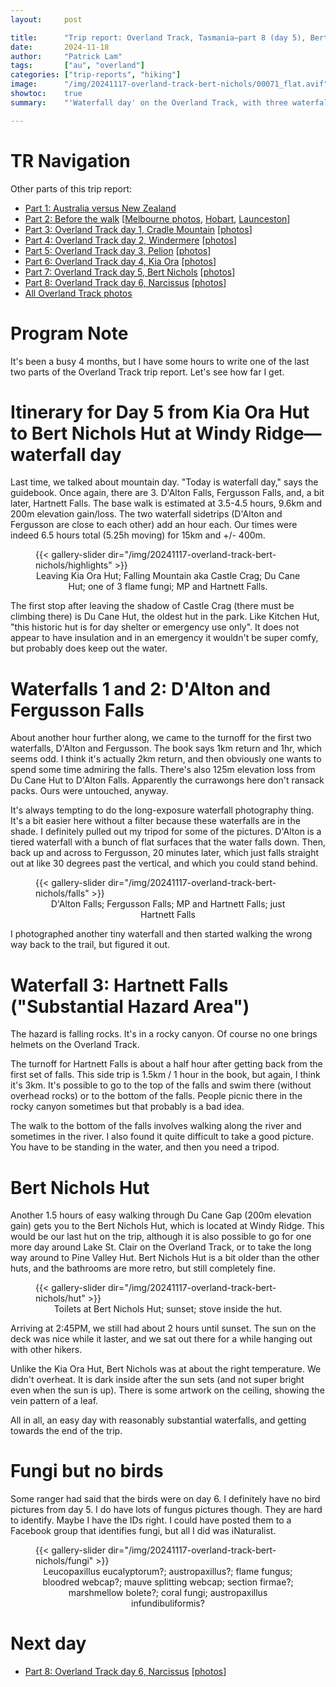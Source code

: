 ```yaml
---
layout:     post

title:      "Trip report: Overland Track, Tasmania—part 8 (day 5), Bert Nichols Hut/Windy Ridge"
date:       2024-11-18
author:     "Patrick Lam"
tags:       ["au", "overland"]
categories: ["trip-reports", "hiking"]
image:      "/img/20241117-overland-track-bert-nichols/00071_flat.avif"
showtoc:    true
summary:    "'Waterfall day' on the Overland Track, with three waterfalls available plus a gap before reaching Bert Nichols Hut at Windy Ridge."

---
```


<style>
.post-heading h1  { color: yellow; text-shadow: 2px 2px 2px grey; }
.meta { color: yellow; }
</style>

# TR Navigation

Other parts of this trip report:

* [Part 1: Australia versus New Zealand](/post/20240511-overland-track-australia-vs-new-zealand)
* [Part 2: Before the walk](/post/20240616-overland-track-before-the-walk) [[Melbourne photos](https://gallery.patricklam.ca/index.php?/category/1881), [Hobart](https://gallery.patricklam.ca/index.php?/category/1891), [Launceston](https://gallery.patricklam.ca/index.php?/category/1880)]
* [Part 3: Overland Track day 1, Cradle Mountain](/post/20240617-overland-track-cradle-mountain) [[photos](https://gallery.patricklam.ca/index.php?/category/1884)]
* [Part 4: Overland Track day 2, Windermere](/post/20240624-overland-track-windermere) [[photos](https://gallery.patricklam.ca/index.php?/category/1879)]
* [Part 5: Overland Track day 3, Pelion](/post/20240718-overland-track-pelion) [[photos](https://gallery.patricklam.ca/index.php?/category/1875)]
* [Part 6: Overland Track day 4, Kia Ora](/post/20240728-overland-track-kia-ora) [[photos](https://gallery.patricklam.ca/index.php?/category/1906)]
* [Part 7: Overland Track day 5, Bert Nichols](/post/20241117-overland-track-bert-nichols) [[photos](https://gallery.patricklam.ca/index.php?/category/1917)]
* [Part 8: Overland Track day 6, Narcissus](/post/20241126-overland-track-narcissus) [[photos](https://gallery.patricklam.ca/index.php?/category/1924)]
* [All Overland Track photos](https://gallery.patricklam.ca/index.php?/category/1874)

# Program Note

It's been a busy 4 months, but I have some hours to write one of the last two parts of the Overland Track trip report.
Let's see how far I get.

# Itinerary for Day 5 from Kia Ora Hut to Bert Nichols Hut at Windy Ridge&mdash;waterfall day

Last time, we talked about mountain day. "Today is waterfall day,"
says the guidebook. Once again, there are 3. D'Alton Falls, Fergusson
Falls, and, a bit later, Hartnett Falls. The base walk is estimated at
3.5-4.5 hours, 9.6km and 200m elevation gain/loss. The two waterfall
sidetrips (D'Alton and Fergusson are close to each other) add an hour
each. Our times were indeed 6.5&nbsp;hours total (5.25h moving) for 15km and +/- 400m.

<figure>
{{< gallery-slider dir="/img/20241117-overland-track-bert-nichols/highlights" >}}
<figcaption style="text-align:center">Leaving Kia Ora Hut; Falling Mountain aka Castle Crag; Du Cane Hut; one of 3 flame fungi; MP&nbsp;and Hartnett Falls.</figcaption>
</figure>

The first stop after leaving the shadow of Castle Crag (there must be climbing there) is Du Cane Hut,
the oldest hut in the park.  Like Kitchen Hut, "this historic hut is
for day shelter or emergency use only".  It does not appear to have
insulation and in an emergency it wouldn't be super comfy, but
probably does keep out the water.

# Waterfalls 1 and 2: D'Alton and Fergusson Falls

About another hour further along, we came to the turnoff for the first two
waterfalls, D'Alton and Fergusson. The book says 1km return and 1hr, which seems odd.
I think it's actually 2km return, and then obviously one wants to spend some time admiring the falls.
There's also 125m elevation loss from Du Cane Hut to D'Alton Falls.
Apparently the currawongs here don't ransack packs. Ours were untouched, anyway.

It's always tempting to do the long-exposure waterfall photography
thing. It's a bit easier here without a filter because these
waterfalls are in the shade. I definitely pulled out my tripod for
some of the pictures. D'Alton is a tiered waterfall with a bunch of
flat surfaces that the water falls down. Then, back up and across to
Fergusson, 20 minutes later, which just falls straight out at like 30
degrees past the vertical, and which you could stand behind.

<figure>
{{< gallery-slider dir="/img/20241117-overland-track-bert-nichols/falls" >}}
<figcaption style="text-align:center">D'Alton Falls; Fergusson Falls; MP and Hartnett Falls; just Hartnett Falls</figcaption>
</figure>

I photographed another tiny waterfall and then started walking the wrong way back to the trail,
but figured it out.

# Waterfall 3: Hartnett Falls ("Substantial Hazard Area")

The hazard is falling rocks. It's in a rocky canyon. Of course no one brings helmets on the
Overland Track.

The turnoff for Hartnett Falls is about a half hour after getting back from the first
set of falls. This side trip is 1.5km / 1 hour in the book, but again, I think it's 3km.
It's possible to go to the top of the falls and swim there (without overhead rocks) or to the bottom
of the falls. People picnic there in the rocky canyon sometimes but that probably is a bad idea.

The walk to the bottom of the falls involves walking along the river
and sometimes in the river. I also found it quite difficult to take a
good picture. You have to be standing in the water, and then you need
a tripod.

# Bert Nichols Hut

Another 1.5 hours of easy walking through Du Cane Gap (200m elevation
gain) gets you to the Bert Nichols Hut, which is located at Windy
Ridge. This would be our last hut on the trip, although it is also
possible to go for one more day around Lake St. Clair on the Overland
Track, or to take the long way around to Pine Valley Hut. Bert Nichols
Hut is a bit older than the other huts, and the bathrooms are more
retro, but still completely fine.

<figure>
{{< gallery-slider dir="/img/20241117-overland-track-bert-nichols/hut" >}}
<figcaption style="text-align:center">Toilets at Bert Nichols Hut; sunset; stove inside the hut.</figcaption>
</figure>

Arriving at 2:45PM, we still had about 2 hours until sunset. The sun on the
deck was nice while it laster, and we sat out there for a while hanging out with
other hikers.

Unlike the Kia Ora Hut, Bert Nichols was at about the right temperature. We didn't overheat.
It is dark inside after the sun sets (and not super bright even when the sun is up).
There is some artwork on the ceiling, showing the vein pattern of a leaf.

All in all, an easy day with reasonably substantial waterfalls, and getting towards the end of the trip.

# Fungi but no birds

Some ranger had said that the birds were on day 6. I definitely have no bird pictures from day 5.
I do have lots of fungus pictures though. They are hard to identify. Maybe I have the IDs right. I could have
posted them to a Facebook group that identifies fungi, but all I did was iNaturalist.

<figure>
{{< gallery-slider dir="/img/20241117-overland-track-bert-nichols/fungi" >}}
<figcaption style="text-align:center">Leucopaxillus eucalyptorum?; austropaxillus?; flame fungus; bloodred webcap?; mauve splitting webcap; section firmae?; marshmellow bolete?; coral fungi; austropaxillus infundibuliformis?</figcaption>
</figure>

# Next day

* [Part 8: Overland Track day 6, Narcissus](/post/20241126-overland-track-narcissus) [[photos](https://gallery.patricklam.ca/index.php?/category/1924)]
